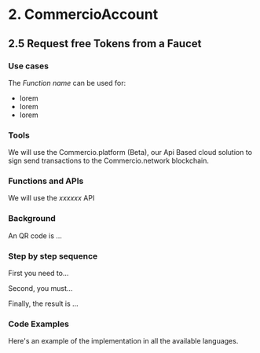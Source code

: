 # 2. CommercioAccount

## 2.5 Request free Tokens from a Faucet

### Use cases

The _Function name_ can be used for:

* lorem
* lorem
* lorem

### Tools

We will use the Commercio.platform (Beta), our Api Based cloud solution to sign send transactions to the Commercio.network blockchain.

### Functions and APIs

We will use the _xxxxxx_ API

###  Background

An QR code is ...

### Step by step sequence

First you need to...

Second, you must...

Finally, the result is ...

### Code Examples

Here's an example of the implementation in all the available languages.

